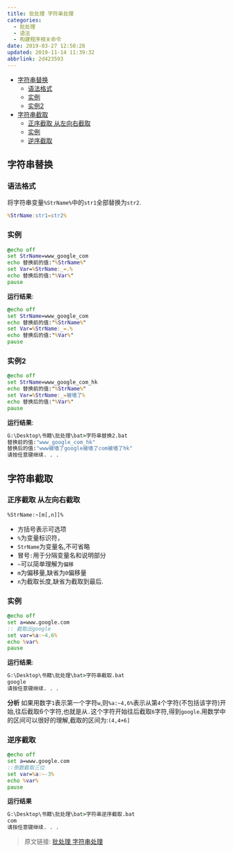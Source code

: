 ```yaml
---
title: 批处理 字符串处理
categories: 
  - 批处理
  - 语法
  - 构建程序相关命令
date: 2019-03-27 12:50:28
updated: 2019-11-14 11:39:32
abbrlink: 2d423593
---
```

<div id='my_toc'>

- [字符串替换](/blog/2d423593/#字符串替换)
    - [语法格式](/blog/2d423593/#语法格式)
    - [实例](/blog/2d423593/#实例)
    - [实例2](/blog/2d423593/#实例2)
- [字符串截取](/blog/2d423593/#字符串截取)
    - [正序截取 从左向右截取](/blog/2d423593/#正序截取-从左向右截取)
    - [实例](/blog/2d423593/#实例)
    - [逆序截取](/blog/2d423593/#逆序截取)

</div>
<!--more-->
<script>if (navigator.platform.toLowerCase() == 'win32'){document.getElementById('my_toc').style.display = 'none';}</script>

<!--end-->
## 字符串替换  ##
### 语法格式 ###
将字符串变量`%StrName%`中的`str1`全部替换为`str2`. 
```bat
%StrName:str1=str2%
```
### 实例 ###
```bat
@echo off
set StrName=www_google_com
echo 替换前的值:"%StrName%"
set Var=%StrName:_=.%
echo 替换后的值:"%Var%"
pause
```
**运行结果**:
```cmd
@echo off
set StrName=www_google_com
echo 替换前的值:"%StrName%"
set Var=%StrName:_=.%
echo 替换后的值:"%Var%"
pause
```
### 实例2 ###
```cmd
@echo off
set StrName=www_google_com_hk
echo 替换前的值:"%StrName%"
set Var=%StrName:_=被墙了%
echo 替换后的值:"%Var%"
pause
```
**运行结果**:
```cmd
G:\Desktop\书籍\批处理\bat>字符串替换2.bat
替换前的值:"www_google_com_hk"
替换后的值:"www被墙了google被墙了com被墙了hk"
请按任意键继续. . .
```
## 字符串截取 ##
### 正序截取 从左向右截取 ###
```bat
%StrName:~[m[,n]]%
```
- 方括号表示可选项
- `%`为变量标识符，
- `StrName`为变量名,不可省略
- 冒号`:`用于分隔变量名和说明部分
- `~`可以简单理解为`偏移`
- `m`为偏移量,缺省为`0`偏移量
- `n`为截取长度,缺省为截取到最后.

### 实例 ###
```bat
@echo off 
set a=www.google.com
:: 截取出google
set var=%a:~4,6%
echo %var%
pause
```
**运行结果**:
```cmd
G:\Desktop\书籍\批处理\bat>字符串截取.bat
google
请按任意键继续. . .
```
**分析**
如果用数字`1`表示第一个字符`w`,则`%a:~4,6%`表示从第`4`个字符(不包括该字符)开始,往后截取6个字符,也就是从`.`这个字符开始往后截取`6`字符,得到`google`.用数学中的区间可以很好的理解,截取的区间为:`(4,4+6]`
### 逆序截取 ###
```bat
@echo off 
set a=www.google.com
::倒数截取三位
set var=%a:~-3%
echo %var%
pause
```
**运行结果**
```cmd
G:\Desktop\书籍\批处理\bat>字符串逆序截取.bat
com
请按任意键继续. . .
```
>原文链接: [批处理 字符串处理](https://lanlan2017.github.io/blog/2d423593/)
